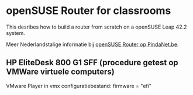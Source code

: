 # openSUSE Router for classrooms
This desribes how to build a router from scratch on a openSUSE Leap 42.2 system.

Meer Nederlandstalige informatie bij [openSUSE Router op PindaNet.be](https://linux.pindanet.be/faq/tips16/router.html).
## HP EliteDesk 800 G1 SFF (procedure getest op VMWare virtuele computers)
VMware Player in vmx configuratiebestand:
    firmware = "efi"

